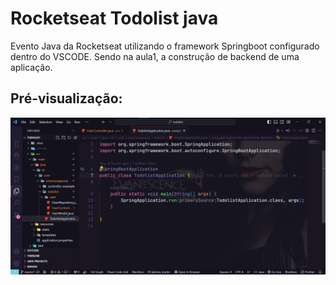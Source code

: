 # Rocketseat Todolist java

 <p>Evento Java da Rocketseat utilizando o framework Springboot configurado dentro do VSCODE. Sendo na aula1, a construção de backend de uma aplicação.</p>

## Pré-visualização:

<!-- []() -->

<div align="center"><img src="img/README.png" width=auto>
</div>
